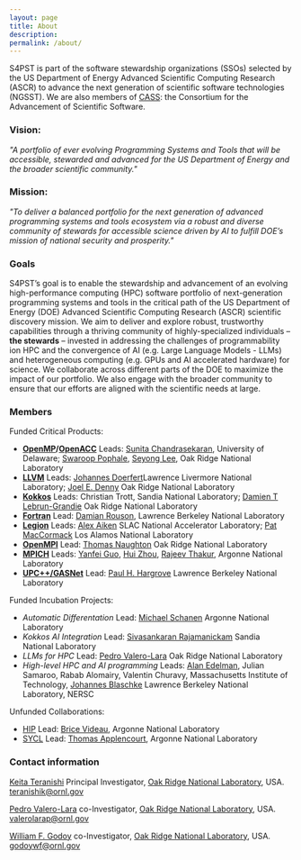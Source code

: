 ```yaml
---
layout: page
title: About
description:
permalink: /about/
---
```


S4PST is part of the software stewardship organizations (SSOs) selected by the US Department of Energy Advanced Scientific Computing Research (ASCR) to
advance the next generation of scientific software technologies (NGSST). We are also members of [CASS](https://cass.community/): the Consortium for the Advancement of Scientific Software.

### Vision:
*"A portfolio of ever evolving Programming Systems and Tools that will be accessible, stewarded and advanced for the US Department of Energy and the broader scientific community."*

### Mission: 
*"To deliver a balanced portfolio for the next generation of advanced programming systems and tools ecosystem via a robust and diverse community of stewards for accessible science driven by AI to fulfill DOE’s mission of national security and prosperity."*


### Goals

S4PST’s goal is to enable the stewardship and advancement of an evolving high-performance
computing (HPC) software portfolio of next-generation programming systems and tools in the critical path of the US Department of Energy (DOE) Advanced Scientific Computing Research (ASCR) scientific discovery mission. We aim to deliver and explore robust, trustworthy capabilities through a thriving community of highly-specialized individuals – **the stewards** – invested in addressing the challenges of programmability ion HPC and the convergence of AI (e.g. Large Language Models - LLMs) and heterogeneous computing (e.g. GPUs and AI accelerated hardware) for science. We collaborate across different parts of the DOE to maximize the impact of our portfolio. We also engage with the broader community to ensure that our efforts are aligned with the scientific needs at large.

### Members

Funded Critical Products:

- **[OpenMP](https://www.openmp.org/)/[OpenACC](https://www.openacc.org/)**  Leads: [Sunita Chandrasekaran](https://crpl.cis.udel.edu/sunita/), University of Delaware; [Swaroop Pophale](https://www.ornl.gov/staff-profile/swaroop-s-pophale), [Seyong Lee](https://www.ornl.gov/staff-profile/seyong-lee), Oak Ridge National Laboratory
- [**LLVM**](https://llvm.org/) Leads: [Johannes Doerfert](https://people.llnl.gov/doerfert1)Lawrence Livermore National Laboratory; [Joel E. Denny](https://www.ornl.gov/staff-profile/joel-e-denny) Oak Ridge National Laboratory
- [**Kokkos**](https://kokkos.org/) Leads: Christian Trott, Sandia National Laboratory; [Damien T Lebrun-Grandie](https://www.ornl.gov/staff-profile/damien-t-lebrun-grandie) Oak Ridge National Laboratory
- [**Fortran**](https://fortran-lang.org/) Lead: [Damian Rouson](https://crd.lbl.gov/divisions/amcr/computer-science-amcr/class/members/damian-rouson/), Lawrence Berkeley National Laboratory
- [**Legion**](https://legion.stanford.edu/) Leads: [Alex Aiken](https://theory.stanford.edu/~aiken/) SLAC National Accelerator Laboratory; [Pat MacCormack](https://laro.lanl.gov/esploro/profile/patrick_mccormick/overview) Los Alamos National Laboratory
- [**OpenMPI**](https://www.open-mpi.org/) Lead: [Thomas Naughton](https://www.ornl.gov/staff-profile/thomas-j-naughton-iii) Oak Ridge National Laboratory
- [**MPICH**](https://www.mpich.org/) Leads: [Yanfei Guo](https://www.anl.gov/profile/yanfei-guo), [Hui Zhou](https://www.anl.gov/profile/hui-zhou), [Rajeev Thakur](https://www.anl.gov/profile/rajeev-thakur), Argonne National Laboratory
- [**UPC++/GASNet**](https://gasnet.lbl.gov/) Lead: [Paul H. Hargrove](https://crd.lbl.gov/divisions/amcr/computer-science-amcr/class/members/paul-hargrove/) Lawrence Berkeley National Laboratory

Funded Incubation Projects:

- *Automatic Differentation* Lead: [Michael Schanen](https://www.anl.gov/profile/michel-schanen) Argonne National Laboratory
- *Kokkos AI Integration* Lead: [Sivasankaran Rajamanickam](https://www.sandia.gov/people/staff/sivasankaran-rajamanickam/) Sandia National Laboratory
- *LLMs for HPC* Lead: [Pedro Valero-Lara](https://www.ornl.gov/staff-profile/pedro-valero-lara) Oak Ridge National Laboratory
- *High-level HPC and AI programming* Leads: [Alan Edelman](https://math.mit.edu/~edelman/), Julian Samaroo, Rabab Alomairy, Valentin Churavy, Massachusetts Institute of Technology, [Johannes Blaschke](https://www.nersc.gov/about/nersc-staff/data-science-engagement-group/johannes-blaschke/) Lawrence Berkeley National Laboratory, NERSC

Unfunded Collaborations:

- [HIP](https://rocm.docs.amd.com/projects/HIP/en/latest/) Lead: [Brice Videau](https://www.anl.gov/profile/brice-videau), Argonne National Laboratory
- [SYCL](https://www.khronos.org/sycl/) Lead: [Thomas Applencourt](https://www.alcf.anl.gov/about/people/thomas-applencourt), Argonne National Laboratory

### Contact information

[Keita Teranishi](https://www.ornl.gov/staff-profile/keita-teranishi) Principal Investigator, [Oak Ridge National Laboratory](https://www.ornl.gov/), USA. teranishik@ornl.gov

[Pedro Valero-Lara](https://www.ornl.gov/staff-profile/pedro-valero-lara) co-Investigator, [Oak Ridge National Laboratory](https://www.ornl.gov/), USA. valerolarap@ornl.gov

[William F. Godoy](https://www.ornl.gov/staff-profile/william-f-godoy) co-Investigator, [Oak Ridge National Laboratory](https://www.ornl.gov/), USA. godoywf@ornl.gov

